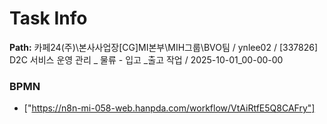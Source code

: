 # Task Info

**Path:** 카페24(주)\본사사업장\[CG]MI본부\MIH그룹\BVO팀 / ynlee02 / [337826] D2C 서비스 운영 관리 _ 물류 - 입고 _출고 작업 / 2025-10-01_00-00-00

### BPMN
- ["https://n8n-mi-058-web.hanpda.com/workflow/VtAiRtfE5Q8CAFry"]

